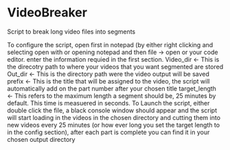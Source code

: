 # VideoBreaker
Script to break long video files into segments

To configure the script, open first in notepad (by either right clicking and selecting open with or opening notepad and then file -> open or your code editor. 
enter the information requied in the first section.
      Video_dir <- This is the direcotry path to where your videos that you want segmented are stored
      Out_dir <- This is the directory path were the video output will be saved
      prefix <- This is the title that will be assigned to the video, the script will automatically add on the part number after your chosen title
      target_length <- This refers to the maximum length a segment should be, 25 minutes by default. This time is measuered in seconds.
To Launch the script, either double click the file, a black console window should appear and the script will start loading in the videos in the chosen directory and cutting them into new videos every 25 minutes (or how ever long you set the target length to in the config section), after each part is complete you can find it in your chosen output directory
      
      

